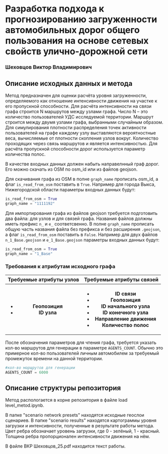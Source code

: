 # Разработка подхода к прогнозированию загруженности автомобильных дорог общего пользования на основе сетевых свойств улично-дорожной сети
### Шеховцов Виктор Владимирович

## Описание исходных данных и метода
Метод предназначен для оценки расчёта уровня загруженности, определяемого как отношение интенсивности движения на участке к его пропускной способности. Для расчёта интенсивности на связи графа строится N маршрутов между узлами графа. Число N – это количество пользователей УДС исследуемой территории. Маршрут строится между двумя узлами графа, выбранными случайным образом. Для симулирования плотности распределения точек активности пользователей на графе каждому узлу выставляются вероятностные веса, вычисляемые от плотности скопления узлов вокруг. Количество проходящих через связь маршрутов и является интенсивностью. Для расчёта пропускной способности дорог используется параметр количества полос.

В качестве входных данных должен набыть направелнный граф дорог. Его можно скачать из OSM по osm_id или из файлов geojson.

Для скачивания графа из OSM в полне `graph_name` прописать osm_id, а флаг `is_read_from_osm` поставить в `True`. Например для города Выкса, Нижегородской области параметры входных данных будут:
```py
is_read_from_osm = True
graph_name = "1111192"
```

Для импортирования графа из файлов geojson требуется подготовить два файла: для узлов и для связей графа. Названия файлов должны иметь префикс `n_` и `e_` соответсвенно. В полне `graph_name` прописать общую часть названия файла без префикса и без расширения `.geojson`, а флаг `is_read_from_osm` поставить в `False`. Например для двух файлов `n_1_Base.geojson` и `e_1_Base.geojson` параметры входных данных будут:
```py
is_read_from_osm = True
graph_name = "1_Base"
```

### Требования к атрибутам исходного графа
<table>
    <tr>
        <th>Требуемые атрибуты узлов</th>
        <th>Требуемые атрибуты связей</th>
    </tr>
    <tr>
        <th><ul>
            <li>Геопозиция</li>
            <li>ID узла</li>
        </ul></th>
        <th><ul>
            <li>ID связи</li>
            <li>Геопозиция</li>
            <li>ID начального узла</li>
            <li>ID конечного узла</li>
            <li>Направление движения</li>
            <li>Количество полос</li>
        </ul></th>
    </tr>
</table>

После обозначения параметров для чтения графа, требуется указать кол-во маршрутов для генерации в параметре `AGENTS_COUNT`. Обычно это примерное кол-во пользователей личным автомобилем за требуемый промежуток времени на данной территории.  
```py
#кол-во марщрутов для генерации
AGENTS_COUNT = 6000
```

## Описание структуры репозитория
<p>Метод распологается в корне репозитория в файле <a>load level_metod.ipynb</a>. </p>
<p>
В папке "scenario network presets" находятся исходные геослои сценариев. В папке "scenario results" находятся картограммы уровня загрузки и интенсивности, полученные в результате работы метода. Цвет ребра обозначает уровень загрузки, где 0 - зелёный, 1 - красный. Толщина ребра пропорционален интенсивности движения на нём.
</p>
<p>
В файле <a>ВКР Шеховцов_25.pdf</a> находится текст работы.
</p>
